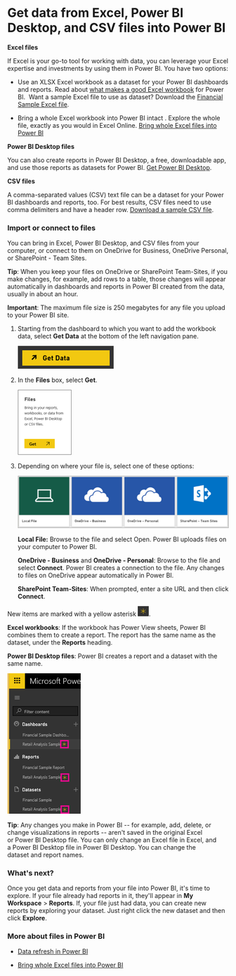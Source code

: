 <properties
   pageTitle="Get data from Excel, Power BI Desktop, and CSV files into Power BI"
   description="Get data from Excel, Power BI Desktop, and CSV files into Power BI"
   services="powerbi"
   documentationCenter=""
   authors="Minewiskan"
   manager="mblythe"
   editor=""
   tags=""/>

<tags
   ms.service="powerbi"
   ms.devlang="NA"
   ms.topic="article"
   ms.tgt_pltfrm="NA"
   ms.workload="powerbi"
   ms.date="01/22/2016"
   ms.author="owend"/>
# Get data from Excel, Power BI Desktop, and CSV files into Power BI

**Excel files**

If Excel is your go-to tool for working with data, you can leverage your Excel expertise and investments by using them in Power BI. You have two options:

-   Use an XLSX Excel workbook as a dataset for your Power BI dashboards and reports. Read about [what makes a good Excel workbook](powerbi-service-excel-data.md) for Power BI.  Want a sample Excel file to use as dataset? Download the [Financial Sample Excel file](powerbi-sample-download-the-financial-sample-workbook.md).

-   Bring a whole Excel workbook into Power BI intact . Explore the whole file, exactly as you would in Excel Online. [Bring whole Excel files into Power BI](powerbi-bring-in-whole-excel-files.md)

**Power BI Desktop files**

You can also create reports in Power BI Desktop, a free, downloadable app, and use those reports as datasets for Power BI. [Get Power BI Desktop](powerbi-desktop-get-the-desktop.md).


**CSV files**

A comma-separated values (CSV) text file can be a dataset for your Power BI dashboards and reports, too. For best results, CSV files need to use comma delimiters and have a header row. [Download a sample CSV file](http://go.microsoft.com/fwlink/?LinkID=619356).

### Import or connect to files 

You can bring in Excel, Power BI Desktop, and CSV files from your computer, or connect to them on OneDrive for Business, OneDrive Personal, or SharePoint - Team Sites.

**Tip**: When you keep your files on OneDrive or SharePoint Team-Sites, if you make changes, for example, add rows to a table, those changes will appear automatically in dashboards and reports in Power BI created from the data, usually in about an hour.

**Important**: The maximum file size is 250 megabytes for any file you upload to your Power BI site.

1.  Starting from the dashboard to which you want to add the workbook data, select **Get Data** at the bottom of the left navigation pane. 

    ![](media/powerbi-service-get-data-from-files/PBI_GetData.png)


2.  In the **Files** box, select **Get**.

    ![](media/powerbi-service-get-data-from-files/PBI_GetFiles.png)

3.  Depending on where your file is, select one of these options:

    ![](media/powerbi-service-get-data-from-files/pbi_getfiles_local_od_sp.png)

    **Local File:** Browse to the file and select Open. Power BI uploads files on your computer to Power BI. 

    **OneDrive - Business** and **OneDrive - Personal**: Browse to the file and select **Connect**. Power BI creates a connection to the file. Any changes to files on OneDrive appear automatically in Power BI.

    **SharePoint Team-Sites**: When prompted, enter a site URL and then click **Connect**.
 


New items are marked with a yellow asterisk ![](media/powerbi-service-get-data-from-files/PBI_YellowAsteriskSm.png).  

**Excel workbooks**: If the workbook has Power View sheets, Power BI combines them to create a report. The report has the same name as the dataset, under the **Reports** heading.﻿ 

**Power BI Desktop files**: Power BI creates a report and a dataset with the same name.

![](media/powerbi-service-get-data-from-files/PBI_NewExcelLeftNav.png)

**Tip**: Any changes you make in Power BI -- for example, add, delete, or change visualizations in reports -- aren't saved in the original Excel or Power BI Desktop file. You can only change an Excel file in Excel, and a Power BI Desktop file in Power BI Desktop. You can change the dataset and report names.  

### What's next?

Once you get data and reports from your file into Power BI, it's time to explore. If your file already had reports in it, they'll appear in **My Workspace** > **Reports**. If, your file just had data, you can create new reports by exploring your dataset. Just right click the new dataset and then click **Explore**.


### More about files in Power BI

-   [Data refresh in Power BI](powerbi-refresh-data.md)

-   [Bring whole Excel files into Power BI](powerbi-bring-in-whole-excel-files.md)
